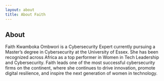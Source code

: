 ```yaml
---
layout: about
title: About Faith
---
```


## About

Faith Kwamboka Ombwori is a Cybersecurity Expert currently pursuing a Master’s degree in Cybersecurity at the University of Essex. She has been recognized across Africa as a top performer in Women in Tech Leadership and Cybersecurity. Faith leads one of the most successful cybersecurity firms on the continent, where she continues to drive innovation, promote digital resilience, and inspire the next generation of women in technology.
